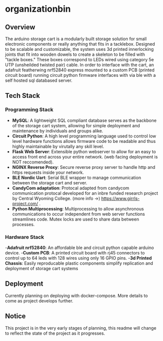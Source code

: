 # organizationbin

## Overview
The arduino storage cart is a modularly built storage solution for small electronic components or really anything that fits in a tacklebox. Designed to be scalable and customizable, the system uses 3d printed innerlocking joints that fit into wooden dowels to create a skeleton to be filled with "tackle boxes." These boxes correspond to LEDs wired using category 5e UTP (unsheilded twisted pair) cable. In order to interface with the cart, an adafruit featherwing nrf52840 express mounted to a custom PCB (printed circuit board) running circuit python firmware interfaces with via ble with a self hosted sql databased server.

## Tech Stack

### Programming Stack

- **MySQL**: A lightweight SQL compliant database serves as the backbone of the storage cart system, allowing for simple deployment and maintenance by individuals and groups alike.
- **Circuit Python**: A high level programming language used to control low level hardware functions allows firmware code to be readable and thus highly maintainable by virutally any skill level.
- **Flask Web Server**: Extensible python webserver to allow for an easy to access front end across your entire network. (web facing deployment is NOT reccomended).
- **NGINX Reverse Proxy**: Secure reverse proxy server to handle http and https requests inside your network.
- **BLE Nordic Uart**: Serial BLE wrapper to manage communication between the storage cart and server.
- **CandyCom adaptation**: Protocal adapted from candycom communication protocal developed for an inbre funded research project by Central Wyoming College. (more info ->) https://www.girrls-project.com/ .
- **Python Multiprocessing**: Multiprocessing to allow asynchronous communications to occur independent from web server functions streamlines code. Mutex locks are used to share data between processes.

### Hardware Stack

-**Adafruit nrf52840**: An affordable ble and circuit python capable arduino device.
-**Custom PCB**: A printed circuit board with rj45 connectors to control up to 64 leds with 128 wires using only 16 GPIO pins.
-**3d Printed Chassis**: Easily reproducable plastic components simplify replication and deployment of storage cart systems

## Deployment

Currently planning on deploying with docker-compose. More details to come as project develops further.

## Notice

This project is in the very early stages of planning, this readme will change to reflect the state of the project as it progresses. 